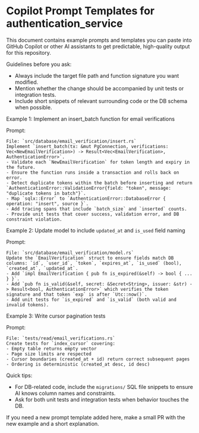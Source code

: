 # Copilot Prompt Templates for authentication_service

This document contains example prompts and templates you can paste into GitHub Copilot or other AI assistants to get predictable, high-quality output for this repository.

Guidelines before you ask:

- Always include the target file path and function signature you want modified.
- Mention whether the change should be accompanied by unit tests or integration tests.
- Include short snippets of relevant surrounding code or the DB schema when possible.

Example 1: Implement an insert_batch function for email verifications

Prompt:

```
File: `src/database/email_verification/insert.rs`
Implement `insert_batch(tx: &mut PgConnection, verifications: Vec<NewEmailVerification>) -> Result<Vec<EmailVerification>, AuthenticationError>`.
- Validate each `NewEmailVerification` for token length and expiry in the future.
- Ensure the function runs inside a transaction and rolls back on error.
- Detect duplicate tokens within the batch before inserting and return `AuthenticationError::ValidationError{field: "token", message: "duplicate tokens in batch"}`.
- Map `sqlx::Error` to `AuthenticationError::DatabaseError { operation: "insert", source }`.
- Add tracing spans that include `batch_size` and `inserted` counts.
- Provide unit tests that cover success, validation error, and DB constraint violation.
```

Example 2: Update model to include `updated_at` and `is_used` field naming

Prompt:

```
File: `src/database/email_verification/model.rs`
Update the `EmailVerification` struct to ensure fields match DB columns: `id`, `user_id`, `token`, `expires_at`, `is_used` (bool), `created_at`, `updated_at`.
- Add `impl EmailVerification { pub fn is_expired(&self) -> bool { ... } }`.
- Add `pub fn is_valid(&self, secret: &Secret<String>, issuer: &str) -> Result<bool, AuthenticationError>` which verifies the token signature and that token `exp` is after `Utc::now()`.
- Add unit tests for `is_expired` and `is_valid` (both valid and invalid tokens).
```

Example 3: Write cursor pagination tests

Prompt:

```
File: `tests/read/email_verifications.rs`
Create tests for `index_cursor` covering:
- Empty table returns empty vector
- Page size limits are respected
- Cursor boundaries (created_at + id) return correct subsequent pages
- Ordering is deterministic (created_at desc, id desc)
```

Quick tips:
- For DB-related code, include the `migrations/` SQL file snippets to ensure AI knows column names and constraints.
- Ask for both unit tests and integration tests when behavior touches the DB.

If you need a new prompt template added here, make a small PR with the new example and a short explanation.
